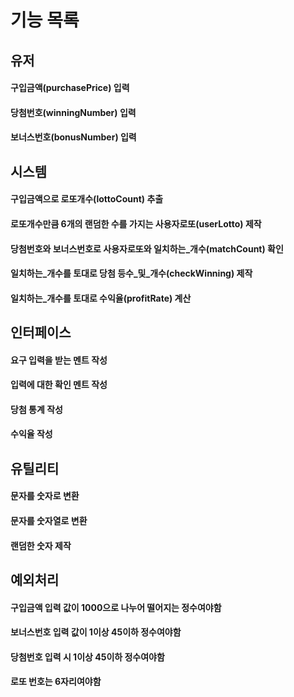 기능 목록
============
유저
------------
#### 구입금액(purchasePrice) 입력
#### 당첨번호(winningNumber) 입력
#### 보너스번호(bonusNumber) 입력
시스템
------------
#### 구입금액으로 로또개수(lottoCount) 추출
#### 로또개수만큼 6개의 랜덤한 수를 가지는 사용자로또(userLotto) 제작
#### 당첨번호와 보너스번호로 사용자로또와 일치하는_개수(matchCount) 확인
#### 일치하는_개수를 토대로 당첨 등수_및_개수(checkWinning) 제작
#### 일치하는_개수를 토대로 수익율(profitRate) 계산
인터페이스
------------
#### 요구 입력을 받는 멘트 작성
#### 입력에 대한 확인 멘트 작성
#### 당첨 통계 작성
#### 수익율 작성
유틸리티
------------
#### 문자를 숫자로 변환
#### 문자를 숫자열로 변환
#### 랜덤한 숫자 제작
예외처리
------------
#### 구입금액 입력 값이 1000으로 나누어 떨어지는 정수여야함
#### 보너스번호 입력 값이 1이상 45이하 정수여야함
#### 당첨번호 입력 시 1이상 45이하 정수여야함
#### 로또 번호는 6자리여야함